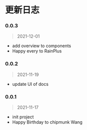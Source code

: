 # 更新日志

### 0.0.3
> 2021-12-01

- add overview to components
- Happy every to RainPlus

### 0.0.2
> 2021-11-19

- update UI of docs

### 0.0.1
> 2021-11-17

- init project
- Happy Birthday to chipmunk Wang